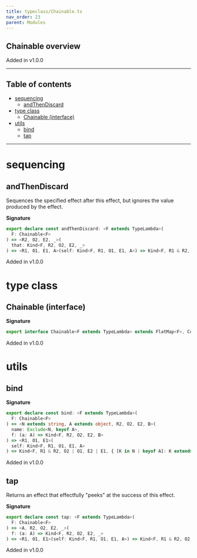 ```yaml
---
title: typeclass/Chainable.ts
nav_order: 23
parent: Modules
---
```


## Chainable overview

Added in v1.0.0

---

<h2 class="text-delta">Table of contents</h2>

- [sequencing](#sequencing)
  - [andThenDiscard](#andthendiscard)
- [type class](#type-class)
  - [Chainable (interface)](#chainable-interface)
- [utils](#utils)
  - [bind](#bind)
  - [tap](#tap)

---

# sequencing

## andThenDiscard

Sequences the specified effect after this effect, but ignores the value
produced by the effect.

**Signature**

```ts
export declare const andThenDiscard: <F extends TypeLambda>(
  F: Chainable<F>
) => <R2, O2, E2, _>(
  that: Kind<F, R2, O2, E2, _>
) => <R1, O1, E1, A>(self: Kind<F, R1, O1, E1, A>) => Kind<F, R1 & R2, O2 | O1, E2 | E1, A>
```

Added in v1.0.0

# type class

## Chainable (interface)

**Signature**

```ts
export interface Chainable<F extends TypeLambda> extends FlatMap<F>, Covariant<F> {}
```

Added in v1.0.0

# utils

## bind

**Signature**

```ts
export declare const bind: <F extends TypeLambda>(
  F: Chainable<F>
) => <N extends string, A extends object, R2, O2, E2, B>(
  name: Exclude<N, keyof A>,
  f: (a: A) => Kind<F, R2, O2, E2, B>
) => <R1, O1, E1>(
  self: Kind<F, R1, O1, E1, A>
) => Kind<F, R1 & R2, O2 | O1, E2 | E1, { [K in N | keyof A]: K extends keyof A ? A[K] : B }>
```

Added in v1.0.0

## tap

Returns an effect that effectfully "peeks" at the success of this effect.

**Signature**

```ts
export declare const tap: <F extends TypeLambda>(
  F: Chainable<F>
) => <A, R2, O2, E2, _>(
  f: (a: A) => Kind<F, R2, O2, E2, _>
) => <R1, O1, E1>(self: Kind<F, R1, O1, E1, A>) => Kind<F, R1 & R2, O2 | O1, E2 | E1, A>
```

Added in v1.0.0
